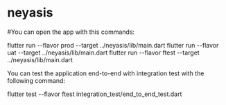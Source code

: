 # neyasis

#You can open the app with this commands:

flutter run  --flavor prod --target ../neyasis/lib/main.dart 
flutter run  --flavor uat --target ../neyasis/lib/main.dart 
flutter run  --flavor ftest --target ../neyasis/lib/main.dart

You can test the application end-to-end with integration test with the following command:

flutter test --flavor ftest integration_test/end_to_end_test.dart